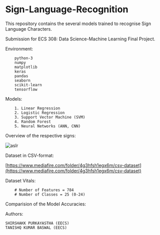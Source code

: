 # Sign-Language-Recognition
This repository contains the several models trained to recognise Sign Language Characters. <br />

Submission for ECS 308: Data Science-Machine Learning Final Project.<br />


Environment:

        python-3
        numpy
        matplotlib
        keras
        pandas
        seaborn
        scikit-learn
        tensorflow

Models:

        1. Linear Regression
        2. Logistic Regression
        3. Support Vector Machine (SVM)
        4. Random Forest
        5. Neural Networks (ANN, CNN)

Overview of the respective signs:<br />

![aslr](https://user-images.githubusercontent.com/32801148/117553139-65285d00-b06d-11eb-9bb9-28a2393e68c0.PNG)

Dataset in CSV-format:<br />

[https://www.mediafire.com/folder/4g3hfsh1egx6m/csv-dataset](https://www.mediafire.com/folder/4g3hfsh1egx6m/csv-dataset)


Dataset Vitals:

        # Number of Features = 784
        # Number of Classes = 25 (0-24)

Comparision of the Model Accuracies:

Authors:

    SHIRSHAKK PURKAYASTHA (EECS)
    TANISHQ KUMAR BASWAL (EECS)
